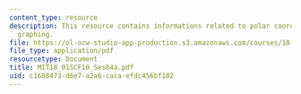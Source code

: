 ```yaml
---
content_type: resource
description: This resource contains informations related to polar coordinates and
  graphing.
file: https://ol-ocw-studio-app-production.s3.amazonaws.com/courses/18-01sc-single-variable-calculus-fall-2010/c1688473d6e7a2a6cacaefdc456bf102_MIT18_01SCF10_Ses84a.pdf
file_type: application/pdf
resourcetype: Document
title: MIT18_01SCF10_Ses84a.pdf
uid: c1688473-d6e7-a2a6-caca-efdc456bf102
---
```

